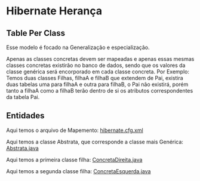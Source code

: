 # Hibernate Herança

## Table Per Class

Esse modelo é focado na Generalização e especialização.

Apenas as classes concretas devem ser mapeadas e apenas essas
mesmas classes concretas existirão no banco de dados, sendo que
os valores da classe genérica será encorporado em cada classe
concreta. Por Exemplo: 
Temos duas classes Filhas, filhaA e filhaB que extendem de Pai, 
existira duas tabelas uma para filhaA e outra para filhaB, o
Pai não existirá, porém tanto a filhaA como a filhaB terão
dentro de si os atributos correspondentes da tabela Pai.

## Entidades
Aqui temos o arquivo de Mapemento: [hibernate.cfg.xml](hibernate.cfg.xml)

Aqui temos a classe Abstrata, que corresponde a classe mais Genérica: [Abstrata.java](Abstrata.java)

Aqui temos a primeira classe filha: [ConcretaDireita.java](ConcretaDireita.java)

Aqui temos a segunda classe filha: [ConcretaEsquerda.java](ConcretaEsquerda.java)